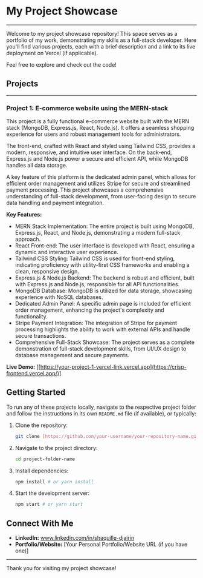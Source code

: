 # My Project Showcase

---

Welcome to my project showcase repository! This space serves as a portfolio of my work, demonstrating my skills as a full-stack developer. Here you'll find various projects, each with a brief description and a link to its live deployment on Vercel (if applicable).

Feel free to explore and check out the code!

## Projects

---

### Project 1: E-commerce website using the MERN-stack

This project is a fully functional e-commerce website built with the MERN stack (MongoDB, Express.js, React, Node.js). It offers a seamless shopping experience for users and robust management tools for administrators.

The front-end, crafted with React and styled using Tailwind CSS, provides a modern, responsive, and intuitive user interface. On the back-end, Express.js and Node.js power a secure and efficient API, while MongoDB handles all data storage.

A key feature of this platform is the dedicated admin panel, which allows for efficient order management and utilizes Stripe for secure and streamlined payment processing. This project showcases a comprehensive understanding of full-stack development, from user-facing design to secure data handling and payment integration.

**Key Features:**
* MERN Stack Implementation: The entire project is built using MongoDB, Express.js, React, and Node.js, demonstrating a modern full-stack approach.
* React Front-end: The user interface is developed with React, ensuring a dynamic and interactive user experience.
* Tailwind CSS Styling: Tailwind CSS is used for front-end styling, indicating proficiency with utility-first CSS frameworks and enabling a clean, responsive design.
* Express.js & Node.js Backend: The backend is robust and efficient, built with Express.js and Node.js, responsible for all API functionalities.
* MongoDB Database: MongoDB is utilized for data storage, showcasing experience with NoSQL databases.
* Dedicated Admin Panel: A specific admin page is included for efficient order management, enhancing the project's complexity and functionality.
* Stripe Payment Integration: The integration of Stripe for payment processing highlights the ability to work with external APIs and handle secure transactions.
* Comprehensive Full-Stack Showcase: The project serves as a complete demonstration of full-stack development skills, from UI/UX design to database management and secure payments.

**Live Demo:** [[https://your-project-1-vercel-link.vercel.app](https://crisp-frontend.vercel.app/)]


## Getting Started

To run any of these projects locally, navigate to the respective project folder and follow the instructions in its own `README.md` file (if available), or typically:

1.  Clone the repository:
    ```bash
    git clone [https://github.com/your-username/your-repository-name.git](https://github.com/your-username/your-repository-name.git)
    ```
2.  Navigate to the project directory:
    ```bash
    cd project-folder-name
    ```
3.  Install dependencies:
    ```bash
    npm install # or yarn install
    ```
4.  Start the development server:
    ```bash
    npm start # or yarn start
    ```

## Connect With Me

* **LinkedIn:** www.linkedin.com/in/shaquille-djairin
* **Portfolio/Website:** [Your Personal Portfolio/Website URL (if you have one)]

---

Thank you for visiting my project showcase!
